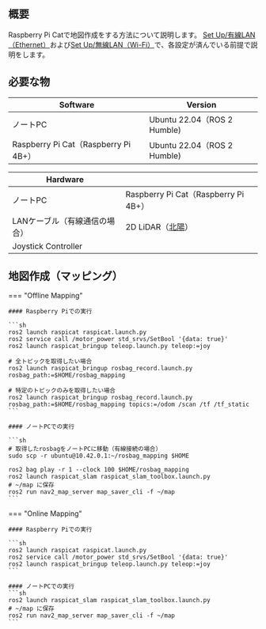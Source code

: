 ## 概要
Raspberry Pi Catで地図作成をする方法について説明します。 
[Set Up/有線LAN（Ethernet）](../set_up/wired.md)および[Set Up/無線LAN（Wi-Fi）](../set_up/wireless.md)で、各設定が済んでいる前提で説明をします。

## 必要な物
| Software         | Version                                      |
| ---------------- | -------------------------------------------- | 
| ノートPC         | Ubuntu 22.04（ROS 2 Humble) |
| Raspberry Pi Cat（Raspberry Pi 4B+） | Ubuntu 22.04（ROS 2 Humble) |

| Hardware            |                  | 
| ------------------- | ---------------- | 
| ノートPC            | Raspberry Pi Cat（Raspberry Pi 4B+） | 
| LANケーブル（有線通信の場合） | 2D LiDAR（[北陽](https://www.hokuyo-aut.co.jp/search/?cate01=1)） | 
| Joystick Controller |  |

## 地図作成（マッピング）

=== "Offline Mapping"

    #### Raspberry Piでの実行

    ```sh
    ros2 launch raspicat raspicat.launch.py
    ros2 service call /motor_power std_srvs/SetBool '{data: true}'
    ros2 launch raspicat_bringup teleop.launch.py teleop:=joy

    # 全トピックを取得したい場合
    ros2 launch raspicat_bringup rosbag_record.launch.py rosbag_path:=$HOME/rosbag_mapping

    # 特定のトピックのみを取得したい場合
    ros2 launch raspicat_bringup rosbag_record.launch.py rosbag_path:=$HOME/rosbag_mapping topics:=/odom /scan /tf /tf_static
    ```

    #### ノートPCでの実行

    ```sh
    # 取得したrosbagをノートPCに移動（有線接続の場合）
    sudo scp -r ubuntu@10.42.0.1:~/rosbag_mapping $HOME

    ros2 bag play -r 1 --clock 100 $HOME/rosbag_mapping
    ros2 launch raspicat_slam raspicat_slam_toolbox.launch.py
    # ~/map に保存
    ros2 run nav2_map_server map_saver_cli -f ~/map
    ```

=== "Online Mapping"

    #### Raspberry Piでの実行

    ```sh
    ros2 launch raspicat raspicat.launch.py
    ros2 service call /motor_power std_srvs/SetBool '{data: true}'
    ros2 launch raspicat_bringup teleop.launch.py teleop:=joy
    ```

    #### ノートPCでの実行
    ```sh
    ros2 launch raspicat_slam raspicat_slam_toolbox.launch.py
    # ~/map に保存
    ros2 run nav2_map_server map_saver_cli -f ~/map
    ```
